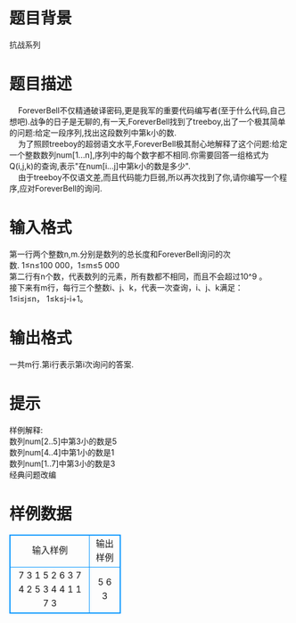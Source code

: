 # 

 
 # 题目背景 
抗战系列 

 
 # 题目描述 
&nbsp;&nbsp;&nbsp;&nbsp;ForeverBell不仅精通破译密码,更是我军的重要代码编写者(至于什么代码,自己想吧).战争的日子是无聊的,有一天,ForeverBell找到了treeboy,出了一个极其简单的问题:给定一段序列,找出这段数列中第k小的数.<BR>&nbsp;&nbsp;&nbsp;&nbsp;为了照顾treeboy的超弱语文水平,ForeverBell极其耐心地解释了这个问题:给定一个整数数列num[1...n],序列中的每个数字都不相同.你需要回答一组格式为Q(i,j,k)的查询,表示"在num[i...j]中第k小的数是多少".<BR>&nbsp;&nbsp;&nbsp;&nbsp;由于treeboy不仅语文差,而且代码能力巨弱,所以再次找到了你,请你编写一个程序,应对ForeverBell的询问.<BR> 

 
 # 输入格式 
第一行两个整数n,m.分别是数列的总长度和ForeverBell询问的次数.&nbsp;1≤n≤100&nbsp;000，1≤m≤5&nbsp;000<BR>第二行有n个数，代表数列的元素，所有数都不相同，而且不会超过10^9&nbsp;。<BR>接下来有m行，每行三个整数i、j、k，代表一次查询，i、j、k满足：1≤i≤j≤n，&nbsp;1≤k≤j-i+1。&nbsp; 

 
 # 输出格式 
一共m行.第i行表示第i次询问的答案. 

 
 # 提示 
样例解释:<BR>数列num[2..5]中第3小的数是5<BR>数列num[4..4]中第1小的数是1<BR>数列num[1..7]中第3小的数是3<BR>经典问题改编 
# 样例数据
<style>
        table,table tr th, table tr td { border:1px solid #0094ff; }
        table { width: 200px; min-height: 25px; line-height: 25px; text-align: center; border-collapse: collapse;}   
    </style>
<table>
	<tr>
		<td>输入样例</td>
		<td>输出样例</td>
	</tr>
<tr><td>7 3
1 5 2 6 3 7 4
2 5 3
4 4 1
1 7 3</td><td>5
6
3
</td></tr></table>

